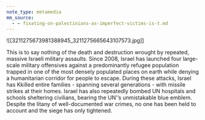 ```yaml
---
note_type: metamedia
mm_source:
  - - fixating-on-palestinians-as-imperfect-victims-is-t.md
---
```


![[3211275673981388945_3211275665643107573.jpg]]

This is to say nothing of the death and destruction
wrought by repeated, massive Israeli military assaults.
Since 2008, Israel has launched four large-scale
military offensives against a predominantly refugee
population trapped in one of the most densely
populated places on earth while denying a
humanitarian corridor for people to escape. During
these attacks, Israel has Kkilled entire families -
spanning several generations - with missile strikes at
their homes. Israel has also repeatedly bombed UN
hospitals and schools sheltering civilians, bearing the
UN'’s unmistakable blue emblem. Despite the litany of
well-documented war crimes, no one has been held to
account and the siege has only tightened.

